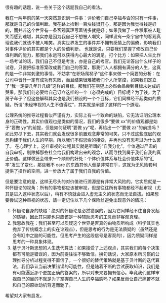 很有趣的话题，说一些关于这个话题我自己的看法。

我在一两年前的某一天突然意识到一件事：评价我们自己幸福与否的只有一件事，那就是自己的价值判断。我在路上捡到一百块钱很开心，那是因为我觉得钱是好的，而并非这个世界有一条客观真理写着钱多就是好；如果我做了一件糗事被人耻笑而感到难堪，其实亦是因为我自己不想被人嘲笑，同样没有一条宇宙中的客观真理说我们就该不被人嘲笑。真实世界发生的事件并不拥有感情上的偏倚，影响我们对事件评价的其实都是个人的价值判断。
也就是说，只要我们掌握了修改自己价值判断的能力，那我们永远可以获得内心最大的满足。打个比方：如果把人生比作一场考试的话，我们自己不但是考生，亦是自己的考官。我们无论答出什么样子的试卷，只要把标准答案改成我们自己的答案，那我们人人都拥有满分的人生，这真的是一件非常刺激的事情。不妨拿“在职场爬梯子”这件事来做一个简要的分析：在公司中晋升一定有成功有失败，而且结果很难被我们个人所掌控，如果我们定立了“我一定要几年升几级”这样的目标，那我们在期望上必然会品尝到目标未达成的哭果。那我们何必要给自己订立这样的一个（必须完成的）目标呢？为了钱，为了房子车子？但这些解释其实也是我们预设的一个个目标，它们同样经不起类似的质疑。所谓“未经审视的人生不值得过”，其实就是阐述了这样的一个道理。

公理系统的推导过程看似严谨有力，实际上有一个致命的缺陷，它无法证明公理本身的正确性。其实价值观也是类似的情况，我们的很多“要做 xx”的价值观都是始于“要做 yy“的前提，但是如何证明“要做 yy“呢，再给出一个”要做 zz“的前提吗？如此穷尽下去，其实我们就会发现很多前置观念非常的可笑，只不过这些底层的观念构建于我们人生的早期，所以我们不假思索的接受，并再也没有思考过为什么罢了。
在心理学上，这样审视的过程其实就是所谓的“自我分化”。个体通过严肃的自我审视，剔除掉那些社会给我们构建出来的观念，从而寻找到属于我们自我的真正价值。这样做还会带来一个顺带的好处：个体价值体系与社会价值体系的“汇率”发生了变化，那些我不 care 的东西其他人倒是非常在乎，这就为无风险套利提供了操作的空间，进一步放大了属于我们自我的价值。

但是要注意的是，这样无尽头的对价值进行溯源是有非常大风险的。它实质就是一种怀疑论的视角：所有的事物都应该被审视，但是往往所有事物都经不起审视（尤其是进入这种状态以后），稍有不慎就会进入虚无主义的状态而无法自拔。如果想要尝试这种审视的状态，请一定记住以下几个保险丝避免出现意外的情况：
1. 怀疑论自身的缺陷：绝对的怀疑论是必然错误的，因为它同样经不住自身发起的质疑，因此其只能也只应该是一种辅助思考的工具而非客观真理。
2. 我思故我在：我们甚至可以质疑这个世界是否真的由物质所构成（科学其实也抛弃了传统概念上的实在论观点），但是思考的行为是无法质疑的（虽然还是会有缸中之脑的可能性，但思考产生的这段信号是客观的），因为质疑同样是思考的一种具象体现。
3. 基于贝叶斯思想的人生迭代算法：如果接受了上述观点，其实我们的每个决策都有可能是错误的，因为前提往往不够致信。换句话说，大家原本所习惯的公理推导分析过程变得不置信了。一个很好的替代策略就是基于贝叶斯的迭代算法，我们承认当前决策错误的可能性，但是随着不断的尝试获取知识，我们是有可能逼近那个更加正确的答案的，所以对未来要拥有信心。毕竟我们这样审视自己的目的不就是为了掌握自己人生的幸福感吗？如果反而让自己痛苦不就和自己的原始动机背道而驰了。

希望对大家有启发。